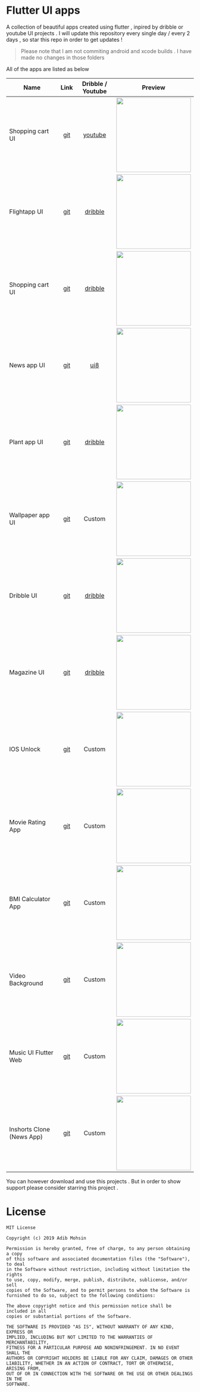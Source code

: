 # Flutter UI apps
A collection of beautiful apps created using flutter , inpired by dribble or youtube UI projects . I will update this repository every single day / every 2 days , so star this repo in order to get updates !

> Please note that I am not commiting android and xcode builds . I have made no changes in those folders

All of the apps are listed as below

| Name             |             Link              |         Dribble / Youtube         |                       Preview                        |
| ---------------- | :---------------------------: | :-------------------------------: | :--------------------------------------------------: |
| Shopping cart UI | [git](https://bit.ly/2XFb1Zs) | [youtube](https://bit.ly/2NJpJyX) | <img src="./media/shopping_cart.gif" height="200" /> |
| Flightapp UI     | [git](https://bit.ly/2XGTsbk) | [dribble](https://bit.ly/30v9YgG) |   <img src="./media/flightapp.gif" height="200" />   |
| Shopping cart UI | [git](https://bit.ly/32q3XmU) | [dribble](https://bit.ly/2Jvys3C) | <img src="./media/shopping_cart2.gif" height="200" /> |
| News app UI      | [git](https://bit.ly/32seFcA) | [ui8](https://bit.ly/2JTdQRZ)     | <img src="./media/news_app.gif" height="200" />      |
| Plant app UI      | [git](https://bit.ly/2LQ4JUC) | [dribble](https://bit.ly/2XMTymH)     | <img src="./media/plant_app.gif" height="200" />      |
| Wallpaper app UI      | [git](https://bit.ly/2qW2bvR) | Custom     | <img src="./media/wallart.gif" height="200" />      |
| Dribble UI | [git](https://bit.ly/2P2eFeF) | [dribble](https://bit.ly/2Lwnuvl) | <img src="./media/dribbble.gif" height="200" /> |
| Magazine UI | [git](https://bit.ly/35eDutB) | [dribble](https://bit.ly/35eabaH) | <img src="./media/magazine.gif" height="200" /> |
| IOS Unlock | [git](https://bit.ly/39rPQQt) | Custom | <img src="./media/ios_unlock.gif" height="200" /> |
| Movie Rating App | [git](https://github.com/imSanjaySoni/Movie-Rating-app-with-flutter-Bloc-patten) | Custom | <img src="https://raw.githubusercontent.com/imSanjaySoni/Movie-Rating-app-with-flutter-Bloc-patten/master/screenshots/1.png" height="200" /> |
| BMI Calculator App| [git](https://github.com/imSanjaySoni/BMI-Calculator-with-flutter) | Custom | <img src="https://raw.githubusercontent.com/imSanjaySoni/BMI-Calculator-with-flutter/master/one.png" height="200" /> |
| Video Background| [git](https://github.com/imSanjaySoni/Intro-Screen-with-Video-Background) | Custom | <img src="https://github.com/imSanjaySoni/Intro-Screen-with-Video-Background/blob/master/screenshots/github_com-video.gif" height="200" /> |
| Music UI Flutter Web| [git](https://github.com/imSanjaySoni/Flutter-web-Music-UI) | Custom | <img src="https://raw.githubusercontent.com/imSanjaySoni/Flutter-web-Music-UI/master/assets/images/Screenshot.png" height="200" /> |
| Inshorts Clone (News App)| [git](https://github.com/imSanjaySoni/Inshorts-Clone-The-News-App) | Custom | <img src="https://github.com/imSanjaySoni/Inshorts-Clone-The-News-App/blob/master/banner.png?raw=true" height="200" /> |


You can however download and use this projects . But in order to show support please consider <bold>starring</bold> this project .

# License
```
MIT License

Copyright (c) 2019 Adib Mohsin

Permission is hereby granted, free of charge, to any person obtaining a copy
of this software and associated documentation files (the "Software"), to deal
in the Software without restriction, including without limitation the rights
to use, copy, modify, merge, publish, distribute, sublicense, and/or sell
copies of the Software, and to permit persons to whom the Software is
furnished to do so, subject to the following conditions:

The above copyright notice and this permission notice shall be included in all
copies or substantial portions of the Software.

THE SOFTWARE IS PROVIDED "AS IS", WITHOUT WARRANTY OF ANY KIND, EXPRESS OR
IMPLIED, INCLUDING BUT NOT LIMITED TO THE WARRANTIES OF MERCHANTABILITY,
FITNESS FOR A PARTICULAR PURPOSE AND NONINFRINGEMENT. IN NO EVENT SHALL THE
AUTHORS OR COPYRIGHT HOLDERS BE LIABLE FOR ANY CLAIM, DAMAGES OR OTHER
LIABILITY, WHETHER IN AN ACTION OF CONTRACT, TORT OR OTHERWISE, ARISING FROM,
OUT OF OR IN CONNECTION WITH THE SOFTWARE OR THE USE OR OTHER DEALINGS IN THE
SOFTWARE.

```
